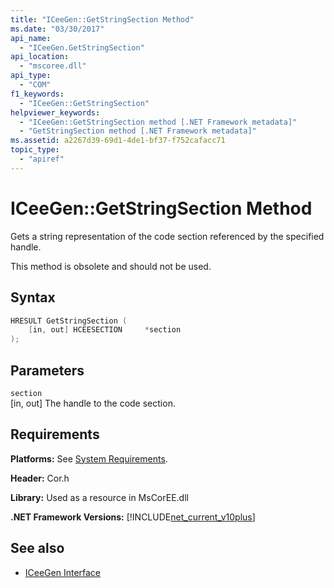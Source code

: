 ```yaml
---
title: "ICeeGen::GetStringSection Method"
ms.date: "03/30/2017"
api_name: 
  - "ICeeGen.GetStringSection"
api_location: 
  - "mscoree.dll"
api_type: 
  - "COM"
f1_keywords: 
  - "ICeeGen::GetStringSection"
helpviewer_keywords: 
  - "ICeeGen::GetStringSection method [.NET Framework metadata]"
  - "GetStringSection method [.NET Framework metadata]"
ms.assetid: a2267d39-69d1-4de1-bf37-f752cafacc71
topic_type: 
  - "apiref"
---
```

# ICeeGen::GetStringSection Method
Gets a string representation of the code section referenced by the specified handle.  
  
 This method is obsolete and should not be used.  
  
## Syntax  
  
```cpp  
HRESULT GetStringSection (  
    [in, out] HCEESECTION     *section  
);  
```  
  
## Parameters  
 `section`  
 [in, out] The handle to the code section.  
  
## Requirements  
 **Platforms:** See [System Requirements](../../../../docs/framework/get-started/system-requirements.md).  
  
 **Header:** Cor.h  
  
 **Library:** Used as a resource in MsCorEE.dll  
  
 **.NET Framework Versions:** [!INCLUDE[net_current_v10plus](../../../../includes/net-current-v10plus-md.md)]  
  
## See also

- [ICeeGen Interface](../../../../docs/framework/unmanaged-api/metadata/iceegen-interface.md)
